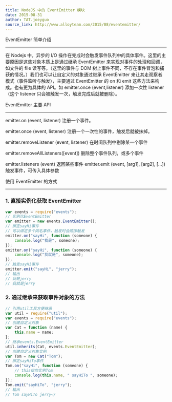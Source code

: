 ```yaml
---
title: NodeJS 中的 EventEmitter 模块
date: 2015-08-31
author: TAT.joeyguo
source_link: http://www.alloyteam.com/2015/08/eventemitter/
---
```


<!-- {% raw %} - for jekyll -->

EventEmitter 简单介绍  

* * *

在 Nodejs 中，异步的 I/O 操作在完成时会触发事件队列中的具体事件。这里的主要原因是这些对象本质上是通过继承 EventEmitter 来实现对事件的处理和回调，如文件的 file 读写等。（这里的事件与 DOM 树上事件不同，不存在事件冒泡和捕获的情况。）我们也可以让自定义的对象通过继承 EventEmitter 来让其走观察者模式（事件监听与触发），主要通过 EventEmitter 的 on 和 emit 这些方法来构成。也有更为具体的 API。如 emitter.once (event,listener) 添加一次性 listener（这个 listener 只会被触发一次，触发完成后就被删除）。

EventEmitter 主要 API  

* * *

emitter.on (event, listener) 注册一个事件。

emitter.once (event, listener) 注册一个一次性的事件，触发后就被抹掉。

emitter.removeListener (event, listener) 在时间队列中剔除某一个事件

emitter.removeAllListeners(\[event]) 删除整个事件队列，或多个事件

emitter.listeners (event) 返回某些事件 emitter.emit (event, \[arg1], \[arg2], \[...]) 触发事件，可传入具体参数

使用 EventEmitter 的方式  

* * *

### 1. 直接实例化获取 EventEmitter

```javascript
var events = require("events");
// 实例化EventEmitter
var emitter = new events.EventEmitter();
// 绑定sayHi事件
// 可以绑定多个同名事件，触发时会顺序触发
emitter.on("sayHi", function (someone) {
    console.log("我是", someone);
});
emitter.on("sayHi", function (someone) {
    console.log("我就是", someone);
});
// 触发sayHi事件
emitter.emit("sayHi", "jerry");
// 输出
// 我是jerry
// 我就是jerry
```

### 2. 通过继承来获取事件对象的方法

```javascript
// 引用util工具方便继承
var util = require("util");
var events = require("events");
// 创建自定义对象
var Cat = function (name) {
    this.name = name;
};
// 继承events.EventEmitter
util.inherits(Cat, events.EventEmitter);
// 创建自定义对象实例
var Tom = new Cat("Tom");
// 绑定sayHiTo事件
Tom.on("sayHi", function (someone) {
    // this指向实例Tom
    console.log(this.name, " sayHiTo ", someone);
});
Tom.emit("sayHiTo", "jerry");
// 输出
// Tom sayHiTo jerry</
```


<!-- {% endraw %} - for jekyll -->